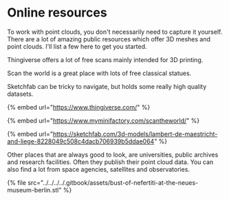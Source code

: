 # Online resources

To work with point clouds, you don't necessarily need to capture it yourself. There are a lot of amazing public resources which offer 3D meshes and point clouds. I'll list a few here to get you started.

Thingiverse offers a lot of free scans mainly intended for 3D printing.

Scan the world is a great place with lots of free classical statues.

Sketchfab can be tricky to navigate, but holds some really high quality datasets.

{% embed url="https://www.thingiverse.com/" %}

{% embed url="https://www.myminifactory.com/scantheworld/" %}

{% embed url="https://sketchfab.com/3d-models/lambert-de-maestricht-and-liege-8228049c508c4dacb706939b5ddae064" %}

Other places that are always good to look, are universities, public archives and research facilities. Often they publish their point cloud data. You can also find a lot from space agencies, satellites and observatories.





{% file src="../../../../.gitbook/assets/bust-of-nefertiti-at-the-neues-museum-berlin.stl" %}

